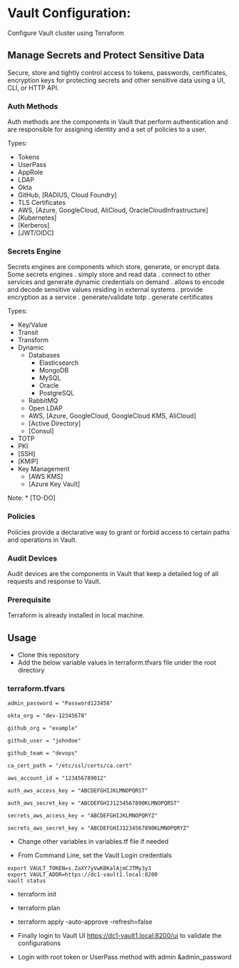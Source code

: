 # Vault Configuration:

Configure Vault cluster using Terraform

## Manage Secrets and Protect Sensitive Data

Secure, store and tightly control access to tokens, passwords, certificates, encryption keys for protecting secrets and other sensitive data using a UI, CLI, or HTTP API.

### Auth Methods

Auth methods are the components in Vault that perform authentication and are responsible for assigning identity and a set of policies to a user.

Types:

- Tokens
- UserPass
- AppRole
- LDAP
- Okta
- GitHub, [RADIUS, Cloud Foundry]
- TLS Certificates
- AWS, [Azure, GoogleCloud, AliCloud, OracleCloudInfrastructure]
- [Kubernetes]
- [Kerberos]
- [JWT/OIDC]

### Secrets Engine

Secrets engines are components which store, generate, or encrypt data.
Some secrets engines
. simply store and read data
. connect to other services and generate dynamic credentials on demand
. allows to encode and decode sensitive values residing in external systems
. provide encryption as a service
. generate/validate totp
. generate certificates

Types:

- Key/Value
- Transit
- Transform
- Dynamic
  - Databases
    - Elasticsearch
    - MongoDB
    - MySQL
    - Oracle
    - PostgreSQL
  - RabbitMQ
  - Open LDAP
  - AWS, [Azure, GoogleCloud, GoogleCloud KMS, AliCloud]
  - [Active Directory]
  - [Consul]
- TOTP
- PKI
- [SSH]
- [KMIP]
- Key Management
  - [AWS KMS]
  - [Azure Key Vault]

Note: \* [TO-DO]

### Policies

Policies provide a declarative way to grant or forbid access to certain paths and operations in Vault.

### Audit Devices

Audit devices are the components in Vault that keep a detailed log of all requests and response to Vault.

### Prerequisite

Terraform is already installed in local machine.

## Usage

- Clone this repository
- Add the below variable values in terraform.tfvars file under the root directory

### terraform.tfvars

```
admin_password = "Password123456"

okta_org = "dev-12345678"

github_org = "example"

github_user = "johndoe"

github_team = "devops"

ca_cert_path = "/etc/ssl/certs/ca.cert"

aws_account_id = "123456789012"

auth_aws_access_key = "ABCDEFGHIJKLMNOPQRST"

auth_aws_secret_key = "ABCDEFGHIJ1234567890KLMNOPQRST"

secrets_aws_access_key = "ABCDEFGHIJKLMNOPQRYZ"

secrets_aws_secret_key = "ABCDEFGHIJ1234567890KLMNOPQRYZ"
```

- Change other variables in variables.tf file if needed

- From Command Line, set the Vault Login credentials

```
export VAULT_TOKEN=s.ZaXY7yVwKBKalAjmCJTMy3y3
export VAULT_ADDR=https://dc1-vault1.local:8200
vault status
```

- terraform init
- terraform plan
- terraform apply -auto-approve -refresh=false

- Finally login to Vault UI https://dc1-vault1.local:8200/ui to validate the configurations
- Login with root token or UserPass method with admin &admin_password
